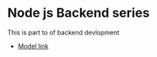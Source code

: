 # Node js Backend series

This is part to of backend devlopment
- [Model link](https://app.eraser.io/workspace/YtPqZ1VogxGy1jzIDkzj)